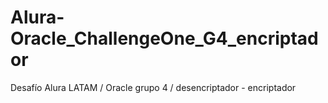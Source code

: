 # Alura-Oracle_ChallengeOne_G4_encriptador

Desafío Alura LATAM / Oracle grupo 4 / desencriptador - encriptador
